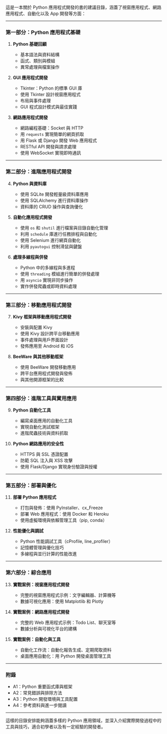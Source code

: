 

這是一本關於 Python 應用程式開發的書的建議目錄，涵蓋了視窗應用程式、網路應用程式、自動化以及 App 開發等方面：

---

### **第一部分：Python 應用程式基礎**
1. **Python 基礎回顧**
   - 基本語法與資料結構
   - 函式、類別與模組
   - 異常處理與檔案操作

2. **GUI 應用程式開發**
   - Tkinter：Python 的標準 GUI 庫
   - 使用 Tkinter 設計視窗應用程式
   - 布局與事件處理
   - GUI 程式設計模式與最佳實踐

3. **網路應用程式開發**
   - 網路編程基礎：Socket 與 HTTP
   - 用 `requests` 實現簡單的網頁抓取
   - 用 Flask 或 Django 開發 Web 應用程式
   - RESTful API 開發與請求處理
   - 使用 WebSocket 實現即時通訊

---

### **第二部分：進階應用程式開發**
4. **Python 與資料庫**
   - 使用 SQLite 開發輕量級資料庫應用
   - 使用 SQLAlchemy 進行資料庫操作
   - 資料庫的 CRUD 操作與查詢優化

5. **自動化應用程式開發**
   - 使用 `os` 和 `shutil` 進行檔案與目錄自動化管理
   - 利用 `schedule` 庫進行任務排程與自動化
   - 使用 Selenium 進行網頁自動化
   - 利用 `pyautogui` 控制滑鼠與鍵盤

6. **處理多線程與併發**
   - Python 中的多線程與多進程
   - 使用 `threading` 模組進行簡單的併發處理
   - 用 `asyncio` 實現非同步操作
   - 實作併發爬蟲或即時資料處理

---

### **第三部分：移動應用程式開發**
7. **Kivy 框架與移動應用程式開發**
   - 安裝與配置 Kivy
   - 使用 Kivy 設計跨平台移動應用
   - 事件處理與用戶界面設計
   - 發佈應用至 Android 和 iOS

8. **BeeWare 與其他移動框架**
   - 使用 BeeWare 開發移動應用
   - 跨平台應用程式開發與發佈
   - 與其他開源框架的比較

---

### **第四部分：進階工具與實用應用**
9. **Python 自動化工具**
   - 編寫桌面應用的自動化工具
   - 實現自動化測試框架
   - 進階爬蟲技術與資料抓取

10. **Python 網路應用的安全性**
    - HTTPS 與 SSL 憑證配置
    - 防範 SQL 注入與 XSS 攻擊
    - 使用 Flask/Django 實現身份驗證與授權

---

### **第五部分：部署與優化**
11. **部署 Python 應用程式**
    - 打包與發佈：使用 PyInstaller、cx_Freeze
    - 部署 Web 應用程式：使用 Docker 和 Heroku
    - 使用虛擬環境與依賴管理工具（pip, conda）

12. **性能優化與調試**
    - Python 性能調試工具（cProfile, line_profiler）
    - 記憶體管理與優化技巧
    - 多線程與並行計算的性能改進

---

### **第六部分：綜合應用**
13. **實戰案例：視窗應用程式開發**
    - 完整的視窗應用程式示例：文字編輯器、計算機等
    - 數據可視化應用：使用 Matplotlib 和 Plotly

14. **實戰案例：網路應用程式開發**
    - 完整的 Web 應用程式示例：Todo List、聊天室等
    - 數據分析與可視化平台的建構

15. **實戰案例：自動化與工具**
    - 自動化工作流：自動化報告生成、定期爬取資料
    - 桌面應用自動化：用 Python 開發桌面管理工具

---

### **附錄**
- A1：Python 重要函式庫與框架
- A2：常見錯誤與排除方法
- A3：Python 開發環境與工具配置
- A4：參考資料與進一步閱讀

---

這樣的目錄安排能夠涵蓋多樣的 Python 應用領域，並深入介紹實際開發過程中的工具與技巧，適合初學者以及有一定經驗的開發者。